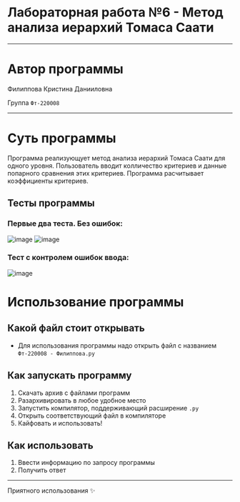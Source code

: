 # Лабораторная работа №6 - Метод анализа иерархий Томаса Саати
___
# Автор программы
Филиппова Кристина Данииловна 

Группа `Фт-220008`
___
# Суть программы
Программа реализующует метод анализа иерархий Томаса Саати для одного уровня. Пользователь вводит колличество критериев и данные попарного сравнения этих критериев. Программа расчитывает коэффициенты критериев.

## Тесты программы
### Первые два теста. Без ошибок:
![image](https://github.com/kristinaphilippova/Lab_rabota_6/assets/146865479/d6578e8d-72b4-4621-a3f4-7dcfa6234492)
![image](https://github.com/kristinaphilippova/Lab_rabota_6/assets/146865479/4815cf97-0f79-4b0d-88e9-0de83981b4ae)

### Тест с контролем ошибок ввода:
![image](https://github.com/kristinaphilippova/Lab_rabota_6/assets/146865479/54ece9c3-cd36-4380-b254-1136a4f96a77)

# Использование программы
## Какой файл стоит открывать
- Для использования программы надо открыть файл с названием `Фт-220008 - Филиппова.py`
## Как запускать программу
1. Скачать архив с файлами программ
2. Разархивировать в любое удобное место
3. Запустить компилятор, поддерживающий расширение `.py`
4. Открыть соответствующий файл в компиляторе
5. Кайфовать и использовать!

## Как использовать
1. Ввести информацию по запросу программы
3. Получить ответ
___
 Приятного использования ✨

